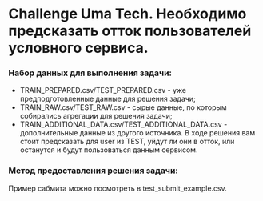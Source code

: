 # Challenge Uma Tech. Необходимо предсказать отток пользователей условного сервиса. 
### Набор данных для выполнения задачи:
* TRAIN_PREPARED.csv/TEST_PREPARED.csv - уже предподготовленные данные для решения задачи;
* TRAIN_RAW.csv/TEST_RAW.csv - сырые данные, по которым собирались агрегации для решения задачи;
* TRAIN_ADDITIONAL_DATA.csv/TEST_ADDITIONAL_DATA.csv - дополнительные данные из другого источника.
В ходе решения вам стоит предсказать для user из TEST, уйдут ли они в отток, или останутся и будут пользоваться данным сервисом.
### Метод предоставления решения задачи:
Пример сабмита можно посмотреть в test_submit_example.csv.
